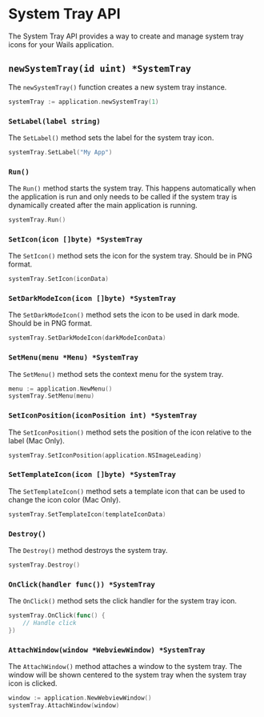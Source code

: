 # System Tray API

The System Tray API provides a way to create and manage system tray icons for your Wails application.

## `newSystemTray(id uint) *SystemTray`

The `newSystemTray()` function creates a new system tray instance.

```go
systemTray := application.newSystemTray(1)
```

### `SetLabel(label string)`

The `SetLabel()` method sets the label for the system tray icon.

```go
systemTray.SetLabel("My App")
```

### `Run()`

The `Run()` method starts the system tray. This happens automatically when the application is run and only needs
to be called if the system tray is dynamically created after the main application is running.

```go
systemTray.Run()
```

### `SetIcon(icon []byte) *SystemTray`

The `SetIcon()` method sets the icon for the system tray. Should be in PNG format.

```go
systemTray.SetIcon(iconData)
```

### `SetDarkModeIcon(icon []byte) *SystemTray`

The `SetDarkModeIcon()` method sets the icon to be used in dark mode. Should be in PNG format.

```go
systemTray.SetDarkModeIcon(darkModeIconData)
```

### `SetMenu(menu *Menu) *SystemTray`

The `SetMenu()` method sets the context menu for the system tray.

```go
menu := application.NewMenu()
systemTray.SetMenu(menu)
```

### `SetIconPosition(iconPosition int) *SystemTray`

The `SetIconPosition()` method sets the position of the icon relative to the label (Mac Only).

```go
systemTray.SetIconPosition(application.NSImageLeading)
```

### `SetTemplateIcon(icon []byte) *SystemTray`

The `SetTemplateIcon()` method sets a template icon that can be used to change the icon color (Mac Only). 

```go
systemTray.SetTemplateIcon(templateIconData)
```

### `Destroy()`

The `Destroy()` method destroys the system tray.

```go
systemTray.Destroy()
```

### `OnClick(handler func()) *SystemTray`

The `OnClick()` method sets the click handler for the system tray icon.

```go
systemTray.OnClick(func() {
    // Handle click
})
```

### `AttachWindow(window *WebviewWindow) *SystemTray`

The `AttachWindow()` method attaches a window to the system tray. The window will be shown centered to the system tray 
when the system tray icon is clicked.

```go
window := application.NewWebviewWindow()
systemTray.AttachWindow(window)
```

